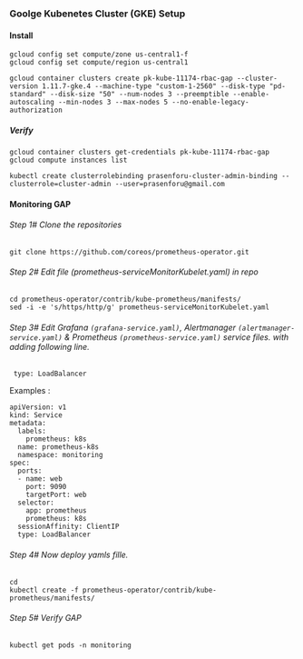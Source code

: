 ### Goolge Kubenetes Cluster (GKE) Setup

#### Install

```
gcloud config set compute/zone us-central1-f
gcloud config set compute/region us-central1

gcloud container clusters create pk-kube-11174-rbac-gap --cluster-version 1.11.7-gke.4 --machine-type "custom-1-2560" --disk-type "pd-standard" --disk-size "50" --num-nodes 3 --preemptible --enable-autoscaling --min-nodes 3 --max-nodes 5 --no-enable-legacy-authorization
```

##### Verify

```
gcloud container clusters get-credentials pk-kube-11174-rbac-gap
gcloud compute instances list

kubectl create clusterrolebinding prasenforu-cluster-admin-binding --clusterrole=cluster-admin --user=prasenforu@gmail.com
```


#### Monitoring GAP

###### Step 1# Clone the repositories

```git clone https://github.com/coreos/prometheus-operator.git```

###### Step 2# Edit file (prometheus-serviceMonitorKubelet.yaml) in repo

```
cd prometheus-operator/contrib/kube-prometheus/manifests/
sed -i -e 's/https/http/g' prometheus-serviceMonitorKubelet.yaml
```

###### Step 3# Edit Grafana ```(grafana-service.yaml)```, Alertmanager ```(alertmanager-service.yaml)``` & Prometheus ```(prometheus-service.yaml)``` service files. with adding following line.

``` type: LoadBalancer```

Examples :

```
apiVersion: v1
kind: Service
metadata:
  labels:
    prometheus: k8s
  name: prometheus-k8s
  namespace: monitoring
spec:
  ports:
  - name: web
    port: 9090
    targetPort: web
  selector:
    app: prometheus
    prometheus: k8s
  sessionAffinity: ClientIP
  type: LoadBalancer
```

###### Step 4# Now deploy yamls fille.

```
cd
kubectl create -f prometheus-operator/contrib/kube-prometheus/manifests/
```

###### Step 5# Verify GAP
```kubectl get pods -n monitoring```

